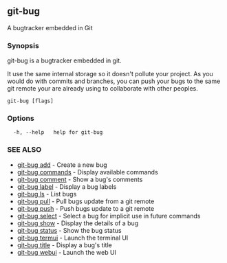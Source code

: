 ## git-bug

A bugtracker embedded in Git

### Synopsis

git-bug is a bugtracker embedded in git.

It use the same internal storage so it doesn't pollute your project. As you would do with commits and branches, you can push your bugs to the same git remote your are already using to collaborate with other peoples.

```
git-bug [flags]
```

### Options

```
  -h, --help   help for git-bug
```

### SEE ALSO

* [git-bug add](git-bug_add.md)	 - Create a new bug
* [git-bug commands](git-bug_commands.md)	 - Display available commands
* [git-bug comment](git-bug_comment.md)	 - Show a bug's comments
* [git-bug label](git-bug_label.md)	 - Display a bug labels
* [git-bug ls](git-bug_ls.md)	 - List bugs
* [git-bug pull](git-bug_pull.md)	 - Pull bugs update from a git remote
* [git-bug push](git-bug_push.md)	 - Push bugs update to a git remote
* [git-bug select](git-bug_select.md)	 - Select a bug for implicit use in future commands
* [git-bug show](git-bug_show.md)	 - Display the details of a bug
* [git-bug status](git-bug_status.md)	 - Show the bug status
* [git-bug termui](git-bug_termui.md)	 - Launch the terminal UI
* [git-bug title](git-bug_title.md)	 - Display a bug's title
* [git-bug webui](git-bug_webui.md)	 - Launch the web UI

